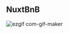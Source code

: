 ## NuxtBnB


![ezgif com-gif-maker](https://user-images.githubusercontent.com/26663338/128338234-936a6d49-fcb9-41c7-a73a-31b3de9b1b8e.gif)



